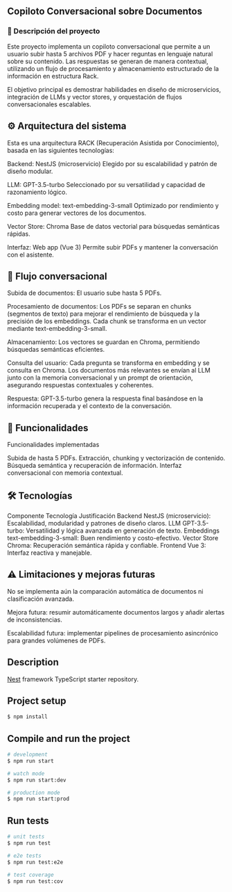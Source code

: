 ## Copiloto Conversacional sobre Documentos
### 📝 Descripción del proyecto

Este proyecto implementa un copiloto conversacional que permite a un usuario subir hasta 5 archivos PDF y hacer 
reguntas en lenguaje natural sobre su contenido. Las respuestas se generan de manera contextual, utilizando un flujo de 
procesamiento y almacenamiento estructurado de la información en estructura Rack.

El objetivo principal es demostrar habilidades en diseño de microservicios,
integración de LLMs y vector stores, y orquestación de flujos conversacionales escalables.

## ⚙️ Arquitectura del sistema

Esta es una arquitectura RACK (Recuperación Asistida por Conocimiento), basada en las siguientes tecnologías:

Backend: NestJS (microservicio)
Elegido por su escalabilidad y patrón de diseño modular.

LLM: GPT-3.5-turbo
Seleccionado por su versatilidad y capacidad de razonamiento lógico.

Embedding model: text-embedding-3-small
Optimizado por rendimiento y costo para generar vectores de los documentos.

Vector Store: Chroma
Base de datos vectorial para búsquedas semánticas rápidas.

Interfaz: Web app (Vue 3)
Permite subir PDFs y mantener la conversación con el asistente.



## 🔄 Flujo conversacional

Subida de documentos:
El usuario sube hasta 5 PDFs.

Procesamiento de documentos:
Los PDFs se separan en chunks (segmentos de texto) para mejorar el rendimiento de búsqueda y la precisión de los embeddings.
Cada chunk se transforma en un vector mediante text-embedding-3-small.

Almacenamiento:
Los vectores se guardan en Chroma, permitiendo búsquedas semánticas eficientes.

Consulta del usuario:
Cada pregunta se transforma en embedding y se consulta en Chroma.
Los documentos más relevantes se envían al LLM junto con la memoria conversacional y un prompt de orientación, asegurando respuestas contextuales y coherentes.

Respuesta:
GPT-3.5-turbo genera la respuesta final basándose en la información recuperada y el contexto de la conversación.

## 🚀 Funcionalidades
Funcionalidades implementadas

Subida de hasta 5 PDFs.
Extracción, chunking y vectorización de contenido.
Búsqueda semántica y recuperación de información.
Interfaz conversacional con memoria contextual.


## 🛠️ Tecnologías
Componente	Tecnología	Justificación
Backend	NestJS (microservicio):	Escalabilidad, modularidad y patrones de diseño claros.
LLM	GPT-3.5-turbo:	Versatilidad y lógica avanzada en generación de texto.
Embeddings	text-embedding-3-small:	Buen rendimiento y costo-efectivo.
Vector Store	Chroma:	Recuperación semántica rápida y confiable.
Frontend	Vue 3:	Interfaz reactiva y manejable.


## ⚠️ Limitaciones y mejoras futuras

No se implementa aún la comparación automática de documentos ni clasificación avanzada.

Mejora futura: 
resumir automáticamente documentos largos y añadir alertas de inconsistencias.

Escalabilidad futura: 
implementar pipelines de procesamiento asincrónico para grandes volúmenes de PDFs.



## Description

[Nest](https://github.com/nestjs/nest) framework TypeScript starter repository.

## Project setup

```bash
$ npm install
```

## Compile and run the project

```bash
# development
$ npm run start

# watch mode
$ npm run start:dev

# production mode
$ npm run start:prod
```

## Run tests

```bash
# unit tests
$ npm run test

# e2e tests
$ npm run test:e2e

# test coverage
$ npm run test:cov
```





